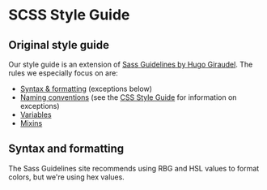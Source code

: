 
# SCSS Style Guide

## Original style guide

Our style guide is an extension of [Sass Guidelines by Hugo Giraudel](https://sass-guidelin.es/). The rules we especially focus on are:

* [Syntax & formatting](https://sass-guidelin.es/#syntax--formatting) (exceptions below)
* [Naming conventions](https://sass-guidelin.es/#naming-conventions) (see the [CSS Style Guide](css_style_guide.md) for information on exceptions)
* [Variables](https://sass-guidelin.es/#variables)
* [Mixins](https://sass-guidelin.es/#mixins)

## Syntax and formatting

The Sass Guidelines site recommends using RBG and HSL values to format colors, but we're using
hex values.